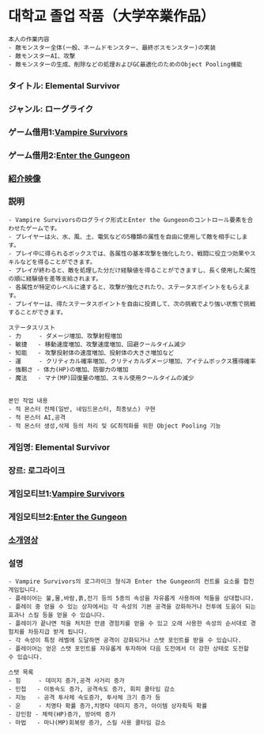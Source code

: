# 대학교 졸업 작품（大学卒業作品）
```
本人の作業内容
- 敵モンスター全体(一般、ネームドモンスター、最終ボスモンスター)の実装
- 敵モンスターAI、攻撃
- 敵モンスターの生成、削除などの処理およびGC最適化のためのObject Pooling機能
```

### タイトル: Elemental Survivor
### ジャンル: ローグライク 
### ゲーム借用1:[Vampire Survivors](https://store.steampowered.com/app/1794680/Vampire_Survivors/?l=japanese)
### ゲーム借用2:[Enter the Gungeon](https://store.steampowered.com/app/311690/Enter_the_Gungeon/?l=japanese)
### [紹介映像](https://www.youtube.com/watch?v=082Lv_fTSX0)
### 説明
```
- Vampire Survivorsのログライク形式とEnter the Gungeonのコントロール要素を合わせたゲームです。 
- プレイヤーは火、水、風、土、電気などの5種類の属性を自由に使用して敵を相手にします。
- プレイ中に得られるボックスでは、各属性の基本攻撃を強化したり、戦闘に役立つ効果やスキルなどを得ることができます。
- プレイが終わると、敵を処理した分だけ経験値を得ることができますし、長く使用した属性の順に経験値を差等支給されます。 
- 各属性が特定のレベルに達すると、攻撃が強化されたり、ステータスポイントをもらえます。
- プレイヤーは、得たステータスポイントを自由に投資して、次の挑戦でより強い状態で挑戦することができます。
```

```
ステータスリスト
- 力     - ダメージ増加、攻撃射程増加
- 敏捷   - 移動速度増加、攻撃速度増加、回避クールタイム減少
- 知能   - 攻撃投射体の速度増加、投射体の大きさ増加など
- 運     - クリティカル確率増加、クリティカルダメージ増加、アイテムボックス獲得確率
- 強靭さ - 体力(HP)の増加、防御力の増加
- 魔法   - マナ(MP)回復量の増加、スキル使用クールタイムの減少
```

##
```
본인 작업 내용
- 적 몬스터 전체(일반, 네임드몬스터, 최종보스) 구현
- 적 몬스터 AI,공격 
- 적 몬스터 생성,삭제 등의 처리 및 GC최적화를 위한 Object Pooling 기능
```

### 게임명: Elemental Survivor
### 장르: 로그라이크
### 게임모티브1:[Vampire Survivors](https://store.steampowered.com/app/1794680/Vampire_Survivors/?l=korea)
### 게임모티브2:[Enter the Gungeon](https://store.steampowered.com/app/311690/Enter_the_Gungeon/?l=korea)
### [소개영상](https://www.youtube.com/watch?v=082Lv_fTSX0)
### 설명
```
- Vampire Survivors의 로그라이크 형식과 Enter the Gungeon의 컨트롤 요소를 합친 게임입니다. 
- 플레이어는 불,물,바람,흙,전기 등의 5종의 속성을 자유롭게 사용하여 적들을 상대합니다.
- 플레이 중 얻을 수 있는 상자에서는 각 속성의 기본 공격을 강화하거나 전투에 도움이 되는 효과나 스킬 등을 얻을 수 있습니다.
- 플레이가 끝나면 적을 처치한 만큼 경험치를 얻을 수 있고 오래 사용한 속성의 순서대로 경험치를 차등지급 받게 됩니다. 
- 각 속성이 특정 레벨에 도달하면 공격이 강화되거나 스탯 포인트를 받을 수 있습니다.
- 플레이어는 얻은 스탯 포인트를 자유롭게 투자하여 다음 도전에서 더 강한 상태로 도전할 수 있습니다.
```

```
스탯 목록
- 힘     - 데미지 증가,공격 사거리 증가
- 민첩   - 이동속도 증가, 공격속도 증가, 회피 쿨타임 감소
- 지능   - 공격 투사체 속도증가, 투사체 크기 증가 등
- 운     - 치명타 확률 증가,치명타 데미지 증가, 아이템 상자획득 확률
- 강인함 - 체력(HP)증가, 방어력 증가
- 마법   - 마나(MP)회복량 증가, 스킬 사용 쿨타임 감소
```

